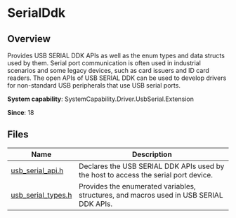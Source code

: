# SerialDdk

## Overview

Provides USB SERIAL DDK APIs as well as the enum types and data structs used by them. Serial port communication is often used in industrial scenarios and some legacy devices, such as card issuers and ID card readers. The open APIs of USB SERIAL DDK can be used to develop drivers for non-standard USB peripherals that use USB serial ports.

**System capability**: SystemCapability.Driver.UsbSerial.Extension

**Since**: 18
## Files

| Name| Description|
| -- | -- |
| [usb_serial_api.h](capi-usb-serial-api-h.md) | Declares the USB SERIAL DDK APIs used by the host to access the serial port device.|
| [usb_serial_types.h](capi-usb-serial-types-h.md) | Provides the enumerated variables, structures, and macros used in USB SERIAL DDK APIs.|
